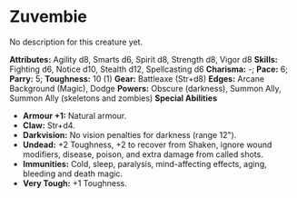 # Zuvembie

No description for this creature yet.

**Attributes:** Agility d8, Smarts d6, Spirit d8, Strength d8, Vigor d8
**Skills:** Fighting d6, Notice d10, Stealth d12, Spellcasting d6
**Charisma:** -; **Pace:** 6; **Parry:** 5; **Toughness:** 10 (1)
**Gear:** Battleaxe (Str+d8)
**Edges:** Arcane Background (Magic), Dodge
**Powers:** Obscure (darkness), Summon Ally, Summon Ally (skeletons and
zombies)
**Special Abilities**

- **Armour +1:** Natural armour.
- **Claw:** Str+d4.
- **Darkvision:** No vision penalties for darkness (range 12").
- **Undead:** +2 Toughness, +2 to recover from Shaken, ignore wound
modifiers, disease, poison, and extra damage from called shots.
- **Immunities:** Cold, sleep, paralysis, mind-affecting effects, aging,
bleeding and death magic.
- **Very Tough:** +1 Toughness.
